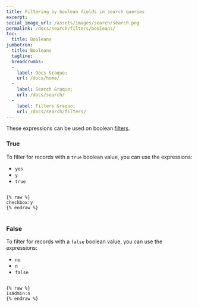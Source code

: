 ```yaml
---
title: Filtering by boolean fields in search queries
excerpt:
social_image_url: /assets/images/search/search.png
permalink: /docs/search/filters/booleans/
toc:
  title: Booleans
jumbotron:
  title: Booleans
  tagline: 
  breadcrumbs:
  -
    label: Docs &raquo;
    url: /docs/home/
  -
    label: Search &raquo;
    url: /docs/search/
  -
    label: Filters &raquo;
    url: /docs/search/filters/
---
```


These expressions can be used on boolean [filters](/docs/search/filters/).

### True

To filter for records with a `true` boolean value, you can use the expressions:

* `yes`
* `y`
* `true`

<pre>
<code class="language-text">
{% raw %}
checkbox:y
{% endraw %}
</code>
</pre>

### False

To filter for records with a `false` boolean value, you can use the expressions:

* `no`
* `n`
* `false`

<pre>
<code class="language-text">
{% raw %}
isAdmin:n
{% endraw %}
</code>
</pre>
